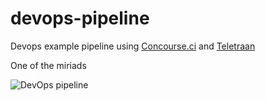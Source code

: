# devops-pipeline
Devops example pipeline using [Concourse.ci](https://concourse.ci) and [Teletraan](https://github.com/pinterest/teletraan)

One of the miriads

![DevOps pipeline](https://rawgit.com/alex-bender/devops-pipeline/master/devops-pipeline.svg "DevOps pipeline")
